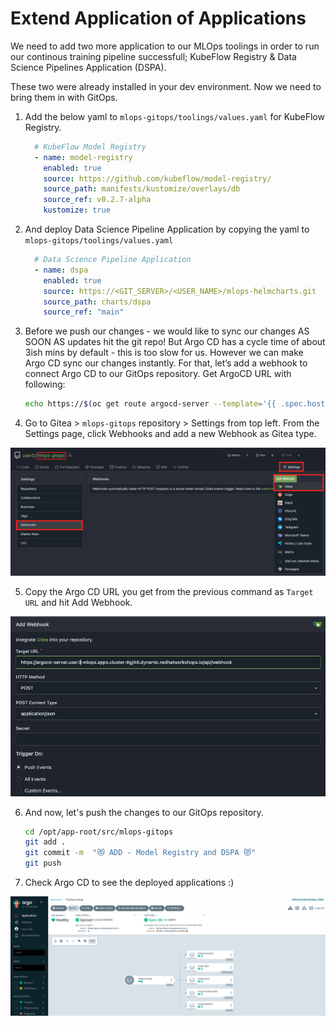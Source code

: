 # Extend Application of Applications

We need to add two more application to our MLOps toolings in order to run our continous training pipeline successfull; KubeFlow Registry & Data Science Pipelines Application (DSPA).

These two were already installed in your dev environment. Now we need to bring them in with GitOps.

1. Add the below yaml to `mlops-gitops/toolings/values.yaml` for KubeFlow Registry.

    ```yaml
      # KubeFlow Model Registry
      - name: model-registry
        enabled: true
        source: https://github.com/kubeflow/model-registry/
        source_path: manifests/kustomize/overlays/db
        source_ref: v0.2.7-alpha
        kustomize: true
    ```

2. And deploy Data Science Pipeline Application by copying the yaml to `mlops-gitops/toolings/values.yaml`

    ```yaml
      # Data Science Pipeline Application
      - name: dspa
        enabled: true
        source: https://<GIT_SERVER>/<USER_NAME>/mlops-helmcharts.git
        source_path: charts/dspa
        source_ref: "main"
    ```

3. Before we push our changes - we would like to sync our changes AS SOON AS updates hit the git repo! But Argo CD has a cycle time of about 3ish mins by default - this is too slow for us. However we can make Argo CD sync our changes instantly. For that, let’s add a webhook to connect Argo CD to our GitOps repository. Get ArgoCD URL with following:

    ```bash
    echo https://$(oc get route argocd-server --template='{{ .spec.host }}'/api/webhook  -n <USER_NAME>-mlops)
    ```
4. Go to Gitea > `mlops-gitops` repository > Settings from top left. From the Settings page, click Webhooks and add a new Webhook as Gitea type.

![gitea-argocd-webhook.png](./images/gitea-argocd-webhook.png)

5. Copy the Argo CD URL you get from the previous command as `Target URL` and hit Add Webhook.

![gitea-argocd-webhook-2.png](./images/gitea-argocd-webhook-2.png)


6. And now, let's push the changes to our GitOps repository.

    ```bash
    cd /opt/app-root/src/mlops-gitops
    git add .
    git commit -m  "😻 ADD - Model Registry and DSPA 😻"
    git push
    ```

7. Check Argo CD to see the deployed applications :)

![model-registry-dspa.png](./images/model-registry-dspa.png)